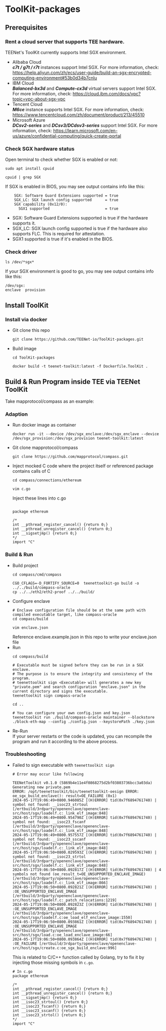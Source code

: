 # ToolKit-packages

## Prerequisites
### Rent a cloud server that supports TEE hardware.   
TEENet's ToolKit currently supports Intel SGX environment.  
- Alibaba Cloud  
  ***c7t / g7t / r7t*** instances support Intel SGX. For more information, check: https://help.aliyun.com/zh/ecs/user-guide/build-an-sgx-encrypted-computing-environment#53b0d34b7cnlu
- IBM Cloud  
  ***Balanced-bx3d*** and ***Compute-cx3d*** virtual servers support Intel SGX. For more information, check: https://cloud.ibm.com/docs/vpc?topic=vpc-about-sgx-vpc  
- Tencent Cloud  
  ***M6ce*** instance supports Intel SGX. For more information, check: https://www.tencentcloud.com/zh/document/product/213/45510
- Microsoft Azure   
 ***DCsv2-series*** and ***DCsv3/DCdsv3-series*** support Intel SGX. For more information, check: https://learn.microsoft.com/en-us/azure/confidential-computing/quick-create-portal   
### Check SGX hardware status
Open terminal to check whether SGX is enabled or not:
```shell
sudo apt install cpuid

cpuid | grep SGX
```
If SGX is enabled in BIOS, you may see output contains info like this:
```shell
    SGX: Software Guard Extensions supported = true
    SGX_LC: SGX launch config supported      = true
    SGX capability (0x12/0):
      SGX1 supported                         = true
```
- SGX: Software Guard Extensions supported is true if the hardware supports it.
- SGX_LC: SGX launch config supported is true if the hardware also supports FLC. This is required for attestation.
- SGX1 supported is true if it's enabled in the BIOS.
### Check driver
```shell
ls /dev/*sgx*
```
If your SGX environment is good to go, you may see output contains info like this:
```shell
/dev/sgx:
enclave  provision
```

## Install ToolKit
### Install via docker
- Git clone this repo  
  ```shell
  git clone https://github.com/TEENet-io/ToolKit-packages.git
  ```
- Build image
  ```shell
  cd ToolKit-packages

  docker build -t teenet-toolkit:latest -f Dockerfile.ToolKit .
  ```
## Build & Run Program inside TEE via TEENet ToolKit
Take mapprotocol/compass as an example:   
### Adaption
- Run docker image as container
  ```shell
  docker run -it --device /dev/sgx_enclave:/dev/sgx_enclave --device /dev/sgx_provision:/dev/sgx_provision teenet-toolkit:latest
  ```
- Git clone mapprotocol/compass
  ```shell
  git clone https://github.com/mapprotocol/compass.git
  ```
- Inject mocked C code where the project itself or referenced package contains calls of C
  ```shell
  cd compass/connections/ethereum

  vim c.go
  ```

  Inject these lines into c.go
  ```golang
  
  package ethereum
  
  /*
  int __pthread_register_cancel() {return 0;}
  int __pthread_unregister_cancel() {return 0;}
  int __sigsetjmp() {return 0;}
  */
  import "C"
  
  ```
### Build & Run
- Build project
  ```shell
  cd compass/cmd/compass

  CGO_CFLAGS=-D_FORTIFY_SOURCE=0  teenettoolkit-go build -o ../../build/compass-oracle
  cp ../../eth2/eth2-proof ../../build/
  ```
- Configure enclave
  ```shell
  # Enclave configuration file should be at the same path with compiled executable target, like compass-oracle
  cd compass/build

  vim enclave.json
  ```
  Reference enclave.example.json in this repo to write your enclave.json file
- Run  
  ```shell
  cd compass/build

  # Executable must be signed before they can be run in a SGX enclave.
  # The purpose is to ensure the integrity and consistency of the program. 
  # teenettoolkit sign <Executable> will generates a new key "private.pem" and search configuration "enclave.json" in the current directory and signs the executable.
  teenettoolkit sign compass-oracle

  cd ..

  # You can configure your own config.json and key.json
  teenettoolkit run ./build/compass-oracle maintainer --blockstore ./block-eth-map --config ./config.json --keystorePath ./key.json
  ```
- Re-Run   
  If your server restarts or the code is updated, you can recompile the program and run it according to the above process.

### Troubleshooting
- Failed to sign executable with ```teenettoolkit sign```
  ```shell
  # Error may occur like following
  
  TEENetToolkit v0.1.0 (5869b4e11e4f0868275d2bf03803736bcc3a03da)
  Generating new private.pem
  ERROR: /opt/teenettoolkit/bin/teenettoolkit-oesign ERROR: oe_sgx_build_enclave(): result=OE_FAILURE (0x1)
  2024-05-17T19:06:49+0800.946085Z [(H)ERROR] tid(0x7f6894761740) | symbol not found: __isoc23_strtoul [/ertbuild/3rdparty/openenclave/openenclave-src/host/sgx/loadelf.c:_link_elf_image:848]
  2024-05-17T19:06:49+0800.954790Z [(H)ERROR] tid(0x7f6894761740) | symbol not found: __isoc23_fscanf [/ertbuild/3rdparty/openenclave/openenclave-src/host/sgx/loadelf.c:_link_elf_image:848]
  2024-05-17T19:06:49+0800.957557Z [(H)ERROR] tid(0x7f6894761740) | symbol not found: __isoc23_sscanf [/ertbuild/3rdparty/openenclave/openenclave-src/host/sgx/loadelf.c:_link_elf_image:848]
  2024-05-17T19:06:50+0800.029593Z [(H)ERROR] tid(0x7f6894761740) | symbol not found: __isoc23_strtol [/ertbuild/3rdparty/openenclave/openenclave-src/host/sgx/loadelf.c:_link_elf_image:848]
  2024-05-17T19:06:50+0800.092817Z [(H)ERROR] tid(0x7f6894761740) | 4 symbols not found (oe_result_t=OE_UNSUPPORTED_ENCLAVE_IMAGE) [/ertbuild/3rdparty/openenclave/openenclave-src/host/sgx/loadelf.c:_link_elf_image:866]
  2024-05-17T19:06:50+0800.092821Z [(H)ERROR] tid(0x7f6894761740) | :OE_UNSUPPORTED_ENCLAVE_IMAGE [/ertbuild/3rdparty/openenclave/openenclave-src/host/sgx/loadelf.c:_patch_relocations:1219]
  2024-05-17T19:06:50+0800.092823Z [(H)ERROR] tid(0x7f6894761740) | :OE_UNSUPPORTED_ENCLAVE_IMAGE [/ertbuild/3rdparty/openenclave/openenclave-src/host/sgx/loadelf.c:oe_load_elf_enclave_image:1550]
  2024-05-17T19:06:50+0800.093861Z [(H)ERROR] tid(0x7f6894761740) | :OE_UNSUPPORTED_ENCLAVE_IMAGE [/ertbuild/3rdparty/openenclave/openenclave-src/host/sgx/load.c:oe_load_enclave_image:66]
  2024-05-17T19:06:50+0800.093864Z [(H)ERROR] tid(0x7f6894761740) | :OE_FAILURE [/ertbuild/3rdparty/openenclave/openenclave-src/host/sgx/create.c:oe_sgx_build_enclave:996]

  ```

  This is related to C/C++ function called by Golang, try to fix it by injecting those missing symbols in ```c.go```.

  ```shell
  # In c.go
  package ethereum
  
  /*
  int __pthread_register_cancel() {return 0;}
  int __pthread_unregister_cancel() {return 0;}
  int __sigsetjmp() {return 0;}
  int __isoc23_strtoul() {return 0;}
  int __isoc23_fscanf() {return 0;}
  int __isoc23_sscanf() {return 0;}
  int __isoc23_strtol() {return 0;}
  */
  import "C"

  ```
  
### 
  
